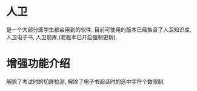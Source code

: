 # 人卫 
是一个大部分医学生都会用到的软件, 目前可使用的版本已经集合了人卫知识库, 人卫电子书, 人卫题库,(老版本已开启强制更新). 
# 增强功能介绍
解除了考试时的切屏检测, 解除了电子书阅读时的选中字符个数限制.
